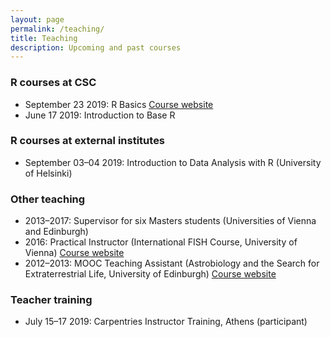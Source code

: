 ```yaml
---
layout: page
permalink: /teaching/
title: Teaching
description: Upcoming and past courses
---
```

### R courses at CSC 

- September 23 2019: R Basics [Course website](https://www.csc.fi/web/training/-/r-basics)
- June 17 2019: Introduction to Base R

### R courses at external institutes

- September 03–04 2019: Introduction to Data Analysis with R (University of Helsinki)

### Other teaching

- 2013–2017: Supervisor for six Masters students (Universities of Vienna and Edinburgh)
- 2016: Practical Instructor (International FISH Course, University of Vienna) [Course website](http://www.microbial-ecology.net/international-fish-course) 
- 2012–2013: MOOC Teaching Assistant (Astrobiology and the Search for Extraterrestrial Life, University of Edinburgh) [Course website](https://www.coursera.org/learn/astrobiology)

### Teacher training

- July 15–17 2019: Carpentries Instructor Training, Athens (participant)

